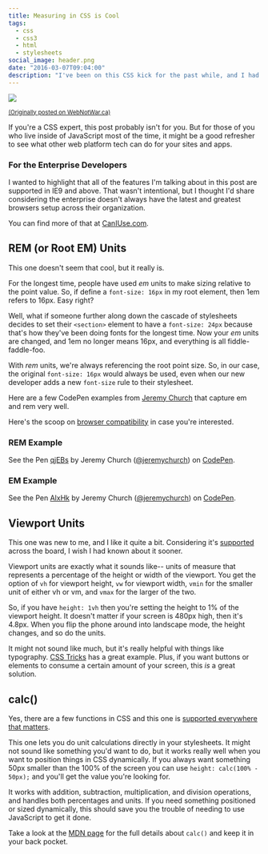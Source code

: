 ```yaml
---
title: Measuring in CSS is Cool
tags:
  - css
  - css3
  - html
  - stylesheets
social_image: header.png
date: "2016-03-07T09:04:00"
description: "I've been on this CSS kick for the past while, and I had forgotten how much CSS can do now. More specifically how things have changed when it comes to measuring height and width."
---
```


[1]: header.png

![][1]

<small>[(Originally posted on WebNotWar.ca)](http://www.webnotwar.ca/opensource/measuring-in-css-is-cool/)</small>

If you're a CSS expert, this post probably isn't for you. But for those of you who live inside of JavaScript most of the time, it might be a good refresher to see what other web platform tech can do for your sites and apps.

### For the Enterprise Developers
I wanted to highlight that all of the features I'm talking about in this post are supported in IE9 and above. That wasn't intentional, but I thought I'd share considering the enterprise doesn't always have the latest and greatest browsers setup across their organization.

You can find more of that at [CanIUse.com](http://caniuse.com/).

## REM (or Root EM) Units
This one doesn't seem that cool, but it really is.

For the longest time, people have used _em_ units to make sizing relative to the point value. So, if define a `font-size: 16px` in my root element, then 1em refers to 16px. Easy right?

Well, what if someone further along down the cascade of stylesheets decides to set their `<section>` element to have a `font-size: 24px` because that's how they've been doing fonts for the longest time. Now your _em_ units are changed, and 1em no longer means 16px, and everything is all fiddle-faddle-foo.

With _rem_ units, we're always referencing the root point size. So, in our case, the original `font-size: 16px` would always be used, even when our new developer adds a new `font-size` rule to their stylesheet.

Here are a few CodePen examples from [Jeremy Church](https://j.eremy.net/confused-about-rem-and-em/) that capture em and rem very well.

Here's the scoop on [browser compatibility](http://caniuse.com/#feat=rem) in case you're interested.

### REM Example 
<p data-height="268" data-theme-id="0" data-slug-hash="qjEBs" data-default-tab="result" data-user="jeremychurch" class='codepen'>See the Pen <a href='http://codepen.io/jeremychurch/pen/qjEBs/'>qjEBs</a> by Jeremy Church (<a href='http://codepen.io/jeremychurch'>@jeremychurch</a>) on <a href='http://codepen.io'>CodePen</a>.</p>
<script async src="//assets.codepen.io/assets/embed/ei.js"></script>

### EM Example
<p data-height="268" data-theme-id="0" data-slug-hash="AlxHk" data-default-tab="result" data-user="jeremychurch" class='codepen'>See the Pen <a href='http://codepen.io/jeremychurch/pen/AlxHk/'>AlxHk</a> by Jeremy Church (<a href='http://codepen.io/jeremychurch'>@jeremychurch</a>) on <a href='http://codepen.io'>CodePen</a>.</p>
<script async src="//assets.codepen.io/assets/embed/ei.js"></script>

## Viewport Units
This one was new to me, and I like it quite a bit. Considering it's [supported](http://caniuse.com/#feat=viewport-units) across the board, I wish I had known about it sooner.

Viewport units are exactly what it sounds like-- units of measure that represents a percentage of the height or width of the viewport. You get the option of `vh` for viewport height, `vw` for viewport width, `vmin` for the smaller unit of either vh or vm, and `vmax` for the larger of the two.

So, if you have `height: 1vh` then you're setting the height to 1% of the viewport height. It doesn't matter if your screen is 480px high, then it's 4.8px. When you flip the phone around into landscape mode, the height changes, and so do the units.

It might not sound like much, but it's really helpful with things like typography. [CSS Tricks](https://css-tricks.com/viewport-sized-typography/) has a great example. Plus, if you want buttons or elements to consume a certain amount of your screen, this _is_ a great solution.

## calc()
Yes, there are a few functions in CSS and this one is [supported everywhere that matters](http://caniuse.com/#feat=calc).

This one lets you do unit calculations directly in your stylesheets. It might not sound like something you'd want to do, but it works really well when you want to position things in CSS dynamically. If you always want something 50px smaller than the 100% of the screen you can use  `height: calc(100% - 50px);` and you'll get the value you're looking for.

It works with addition, subtraction, multiplication, and division operations, and handles both percentages and units. If you need something positioned or sized dynamically, this should save you the trouble of needing to use JavaScript to get it done.

Take a look at the [MDN page](https://developer.mozilla.org/en/docs/Web/CSS/calc) for the full details about `calc()` and keep it in your back pocket.

